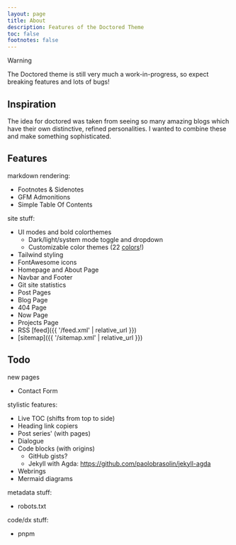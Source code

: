 ```yaml
---
layout: page
title: About
description: Features of the Doctored Theme
toc: false
footnotes: false
---
```


> [!WARNING]
> The Doctored theme is still very much a work-in-progress, so expect breaking features and lots of bugs!

## Inspiration

The idea for doctored was taken from seeing so many amazing blogs which have their own distinctive, refined personalities. I wanted to combine these and make something sophisticated.

## Features

markdown rendering:

- Footnotes & Sidenotes
- GFM Admonitions
- Simple Table Of Contents

site stuff:

- UI modes and bold colorthemes
  - Dark/light/system mode toggle and dropdown
  - Customizable color themes (22 [colors](tailwindcss.com/docs/colors)!)
- Tailwind styling
- FontAwesome icons
- Homepage and About Page
- Navbar and Footer
- Git site statistics
- Post Pages
- Blog Page
- 404 Page
- Now Page
- Projects Page
- RSS [feed]({{ '/feed.xml' | relative_url }})
- [sitemap]({{ '/sitemap.xml' | relative_url }})

## Todo

new pages

- Contact Form

stylistic features:

- Live TOC (shifts from top to side)
- Heading link copiers
- Post series' (with pages)
- Dialogue
- Code blocks (with origins)
  - GitHub gists?
  - Jekyll with Agda: https://github.com/paolobrasolin/jekyll-agda
- Webrings
- Mermaid diagrams

metadata stuff:

- robots.txt

code/dx stuff:

 - pnpm
